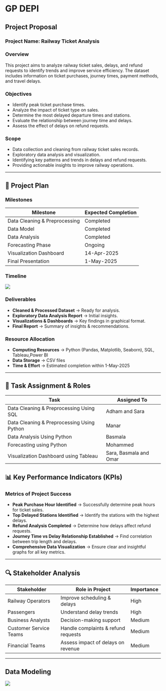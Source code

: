# GP DEPI
## Project Proposal
### Project Name: **Railway Ticket Analysis**
### Overview
This project aims to analyze railway ticket sales, delays, and refund requests to identify trends and improve service efficiency. The dataset includes information on ticket purchases, journey times, payment methods, and travel delays.

### Objectives
- Identify peak ticket purchase times.
- Analyze the impact of ticket type on sales.
- Determine the most delayed departure times and stations.
- Evaluate the relationship between journey time and delays.
- Assess the effect of delays on refund requests.

### Scope
- Data collection and cleaning from railway ticket sales records.
- Exploratory data analysis and visualization.
- Identifying key patterns and trends in delays and refund requests.
- Providing actionable insights to improve railway operations.

---

## 📅 Project Plan
### Milestones

| Milestone                     |Expected Completion|
|-------------------------------|------------------ |
| Data Cleaning & Preprocessing | Completed         |
| Data Model                    | Completed         |
| Data Analysis                 | Completed         |
| Forecasting Phase             | Ongoing           |
| Visualization Dashboard       | 14-Apr-2025       |
| Final Presentation            | 1-May-2025        |

### Timeline

<div>
  <img src="https://github.com/user-attachments/assets/b22d78e2-fd0c-45da-8d69-5333055fe4c9">
</div>

### Deliverables
- **Cleaned & Processed Dataset** → Ready for analysis.
- **Exploratory Data Analysis Report** → Initial insights.
- **Visualizations & Dashboards** → Key findings in graphical format.
- **Final Report** → Summary of insights & recommendations.

### Resource Allocation
- **Computing Resources** → Python (Pandas, Matplotlib, Seaborn), SQL, Tableau,Power BI
- **Data Storage** → CSV files
- **Time & Effort** → Estimated completion within 1-May-2025

---

## 📝 Task Assignment & Roles
| Task                                       | Assigned To            | 
|--------------------------------------------|------------------------|
| Data Cleaning & Preprocessing Using SQL    | Adham and Sara         |
| Data Cleaning & Preprocessing Using Python | Manar                  |  
| Data Analysis Using Python                 | Basmala                |
| Forecasting using Python                   | Mohammed               |
| Visualization Dashboard using Tableau      | Sara, Basmala and Omar |

## 📊 Key Performance Indicators (KPIs)
### Metrics of Project Success
- **Peak Purchase Hour Identified** → Successfully determine peak hours for ticket sales.
- **Top Delayed Stations Identified** → Identify the stations with the highest delays.
- **Refund Analysis Completed** → Determine how delays affect refund requests.
- **Journey Time vs Delay Relationship Established** → Find correlation between trip length and delays.
- **Comprehensive Data Visualization** → Ensure clear and insightful graphs for all key metrics.

---

## 🔍 Stakeholder Analysis
| Stakeholder           | Role in Project                        | Importance |
|-----------------------|----------------------------------------|------------|
| Railway Operators     | Improve scheduling & delays            | High       |
| Passengers            | Understand delay trends                | High       |
| Business Analysts     | Decision-making support                | Medium     |
| Customer Service Teams| Handle complaints & refund requests    | Medium     |
| Financial Teams       | Assess impact of delays on revenue     | Medium     |
---

## Data Modeling
<div>
  <img src="https://github.com/user-attachments/assets/f69ac981-c31f-47c0-b273-3f96326ae554">
</div>


